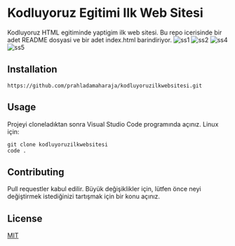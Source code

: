 # Kodluyoruz Egitimi Ilk Web Sitesi
Kodluyoruz HTML egitiminde yaptigim ilk web sitesi. Bu repo icerisinde bir adet README dosyasi ve bir adet index.html barindiriyor.
![ss1](https://user-images.githubusercontent.com/111706176/187087713-0dd042d8-6358-4548-b1c8-a7d9092ac26c.png)
![ss2](https://user-images.githubusercontent.com/111706176/187087749-9bc12884-e864-4f05-8014-e7f0deaceb80.png)
![ss4](https://user-images.githubusercontent.com/111706176/187087767-3407642f-320c-4eff-bd3a-0e5b48079cc6.png)
![ss5](https://user-images.githubusercontent.com/111706176/187188143-4f17a089-44ee-40ee-a541-0db4844630b1.png)

## Installation
```
https://github.com/prahladamaharaja/kodluyoruzilkwebsitesi.git
```
## Usage
Projeyi cloneladıktan sonra Visual Studio Code programında açınız.
Linux için:
```
git clone kodluyoruzilkwebsitesi
code .
```
## Contributing
Pull requestler kabul edilir. Büyük değişiklikler için, lütfen önce neyi değiştirmek istediğinizi tartışmak için bir konu açınız.

## License
[MIT](https://choosealicense.com/licenses/mit/)
